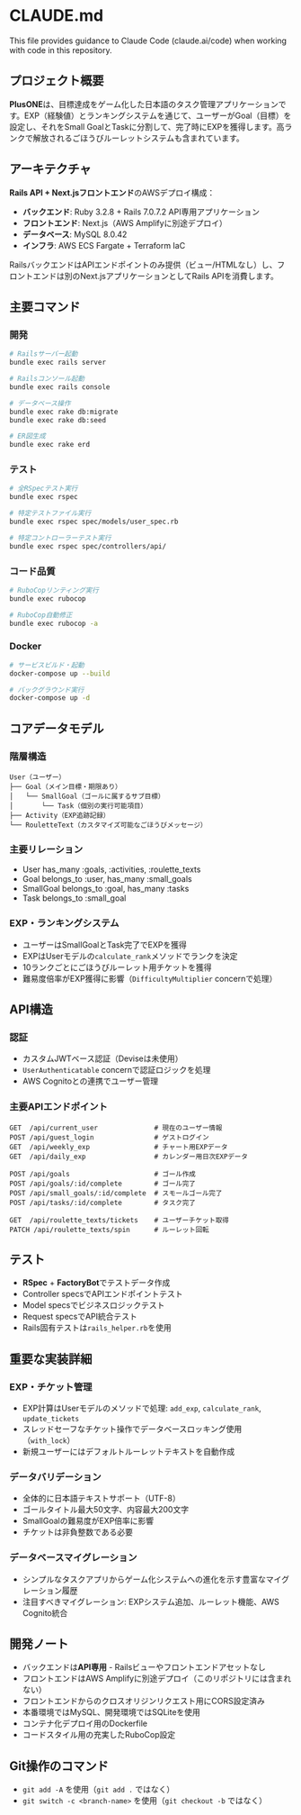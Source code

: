 # CLAUDE.md

This file provides guidance to Claude Code (claude.ai/code) when working with code in this repository.

## プロジェクト概要

**PlusONE**は、目標達成をゲーム化した日本語のタスク管理アプリケーションです。EXP（経験値）とランキングシステムを通じて、ユーザーがGoal（目標）を設定し、それをSmall GoalとTaskに分割して、完了時にEXPを獲得します。高ランクで解放されるごほうびルーレットシステムも含まれています。

## アーキテクチャ

**Rails API + Next.jsフロントエンド**のAWSデプロイ構成：

- **バックエンド**: Ruby 3.2.8 + Rails 7.0.7.2 API専用アプリケーション
- **フロントエンド**: Next.js（AWS Amplifyに別途デプロイ）
- **データベース**: MySQL 8.0.42
- **インフラ**: AWS ECS Fargate + Terraform IaC

RailsバックエンドはAPIエンドポイントのみ提供（ビュー/HTMLなし）し、フロントエンドは別のNext.jsアプリケーションとしてRails APIを消費します。

## 主要コマンド

### 開発
```bash
# Railsサーバー起動
bundle exec rails server

# Railsコンソール起動
bundle exec rails console

# データベース操作
bundle exec rake db:migrate
bundle exec rake db:seed

# ER図生成
bundle exec rake erd
```

### テスト
```bash
# 全RSpecテスト実行
bundle exec rspec

# 特定テストファイル実行
bundle exec rspec spec/models/user_spec.rb

# 特定コントローラーテスト実行
bundle exec rspec spec/controllers/api/
```

### コード品質
```bash
# RuboCopリンティング実行
bundle exec rubocop

# RuboCop自動修正
bundle exec rubocop -a
```

### Docker
```bash
# サービスビルド・起動
docker-compose up --build

# バックグラウンド実行
docker-compose up -d
```

## コアデータモデル

### 階層構造
```
User（ユーザー）
├── Goal（メイン目標・期限あり）
│   └── SmallGoal（ゴールに属するサブ目標）
│       └── Task（個別の実行可能項目）
├── Activity（EXP追跡記録）
└── RouletteText（カスタマイズ可能なごほうびメッセージ）
```

### 主要リレーション
- User has_many :goals, :activities, :roulette_texts
- Goal belongs_to :user, has_many :small_goals
- SmallGoal belongs_to :goal, has_many :tasks
- Task belongs_to :small_goal

### EXP・ランキングシステム
- ユーザーはSmallGoalとTask完了でEXPを獲得
- EXPはUserモデルの`calculate_rank`メソッドでランクを決定
- 10ランクごとにごほうびルーレット用チケットを獲得
- 難易度倍率がEXP獲得に影響（`DifficultyMultiplier` concernで処理）

## API構造

### 認証
- カスタムJWTベース認証（Deviseは未使用）
- `UserAuthenticatable` concernで認証ロジックを処理
- AWS Cognitoとの連携でユーザー管理

### 主要APIエンドポイント
```
GET  /api/current_user              # 現在のユーザー情報
POST /api/guest_login               # ゲストログイン
GET  /api/weekly_exp                # チャート用EXPデータ
GET  /api/daily_exp                 # カレンダー用日次EXPデータ

POST /api/goals                     # ゴール作成
POST /api/goals/:id/complete        # ゴール完了
POST /api/small_goals/:id/complete  # スモールゴール完了
POST /api/tasks/:id/complete        # タスク完了

GET  /api/roulette_texts/tickets    # ユーザーチケット取得
PATCH /api/roulette_texts/spin      # ルーレット回転
```

## テスト

- **RSpec** + **FactoryBot**でテストデータ作成
- Controller specsでAPIエンドポイントテスト
- Model specsでビジネスロジックテスト
- Request specsでAPI統合テスト
- Rails固有テストは`rails_helper.rb`を使用

## 重要な実装詳細

### EXP・チケット管理
- EXP計算はUserモデルのメソッドで処理: `add_exp`, `calculate_rank`, `update_tickets`
- スレッドセーフなチケット操作でデータベースロッキング使用（`with_lock`）
- 新規ユーザーにはデフォルトルーレットテキストを自動作成

### データバリデーション
- 全体的に日本語テキストサポート（UTF-8）
- ゴールタイトル最大50文字、内容最大200文字
- SmallGoalの難易度がEXP倍率に影響
- チケットは非負整数である必要

### データベースマイグレーション
- シンプルなタスクアプリからゲーム化システムへの進化を示す豊富なマイグレーション履歴
- 注目すべきマイグレーション: EXPシステム追加、ルーレット機能、AWS Cognito統合

## 開発ノート

- バックエンドは**API専用** - Railsビューやフロントエンドアセットなし
- フロントエンドはAWS Amplifyに別途デプロイ（このリポジトリには含まれない）
- フロントエンドからのクロスオリジンリクエスト用にCORS設定済み
- 本番環境ではMySQL、開発環境ではSQLiteを使用
- コンテナ化デプロイ用のDockerfile
- コードスタイル用の充実したRuboCop設定


## Git操作のコマンド
- `git add -A` を使用（`git add .` ではなく）
- `git switch -c <branch-name>` を使用（`git checkout -b` ではなく）